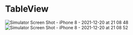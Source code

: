 # TableView


![Simulator Screen Shot - iPhone 8 - 2021-12-20 at 21 08 48](https://user-images.githubusercontent.com/57248151/146819920-5066d060-2abc-49bf-ae00-906a8d4c43a9.png)
![Simulator Screen Shot - iPhone 8 - 2021-12-20 at 21 08 52](https://user-images.githubusercontent.com/57248151/146819926-e86c3d8f-2b4a-49c0-8674-48a961907f0f.png)
